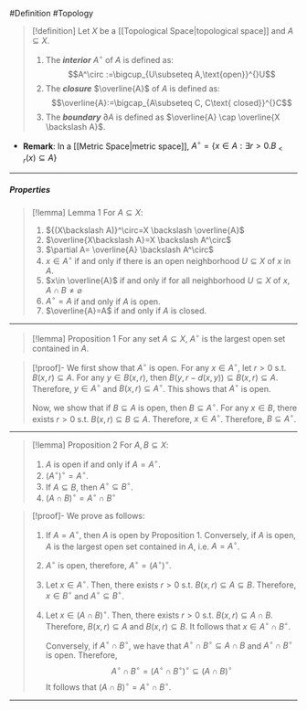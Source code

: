 #Definition #Topology 

> [!definition]
> Let $X$ be a [[Topological Space|topological space]] and  $A \subseteq X$. 
> 1. The ***interior*** $A^\circ$ of $A$ is defined as: $$A^\circ :=\bigcup_{U\subseteq A,\text{open}}^{}U$$
> 2. The ***closure*** $\overline{A}$ of $A$ is defined as: $$\overline{A}:=\bigcap_{A\subseteq C, C\text{ closed}}^{}C$$
> 3. The ***boundary*** $\partial A$ is defined as $\overline{A} \cap \overline{X \backslash A}$.
> 
- **Remark**: In a [[Metric Space|metric space]], $A^\circ=\{ x\in A:\exists r>0. B_{<r}(x)\subseteq A \}$
---
##### Properties
> [!lemma] Lemma 1
> For $A\subseteq X$:
> 1. ${(X\backslash A)}^\circ=X \backslash \overline{A}$
> 2. $\overline{X\backslash A}=X \backslash A^\circ$
> 3. $\partial A= \overline{A} \backslash A^\circ$
> 4. $x\in A^\circ$ if and only if there is an open neighborhood $U\subseteq X$ of $x$ in $A$. 
> 5. $x\in \overline{A}$ if and only if for all neighborhood $U\subseteq X$ of $x$, $A\cap B\neq \varnothing$ 
> 6. $A^{\circ}=A$ if and only if $A$ is open.
> 7. $\overline{A}=A$ if and only if $A$ is closed.
---
> [!lemma] Proposition 1
> For any set $A\subseteq X$, $A^\circ$ is the largest open set contained in $A$.

> [!proof]-
> We first show that $A^\circ$ is open. For any $x\in A^\circ$, let $r>0$ s.t. $B(x,r)\subseteq A$. For any $y\in B(x,r)$, then $B(y,r-d(x,y))\subseteq B(x,r)\subseteq A$. Therefore, $y\in A^\circ$ and $B(x,r)\subseteq A^\circ$. This shows that $A^\circ$ is open.
> 
> Now, we show that if $B\subseteq A$ is open, then $B\subseteq A^\circ$. For any $x\in B$, there exists $r>0$ s.t. $B(x,r)\subseteq B\subseteq A$. Therefore, $x\in A^\circ$. Therefore, $B \subseteq A^\circ$. 
---
> [!lemma] Proposition 2
> For $A,B\subseteq X$:
> 1. $A$ is open if and only if $A=A^\circ$.
> 2. $(A^\circ)^\circ=A^\circ$.
> 3. If $A\subseteq B$, then $A^\circ \subseteq B^\circ$.
> 4. $(A\cap B)^\circ=A^\circ \cap B^\circ$

> [!proof]-
> We prove as follows: 
> 1. If $A=A^\circ$, then $A$ is open by Proposition 1. Conversely, if $A$ is open, $A$ is the largest open set contained in $A$, i.e. $A=A^\circ$.
> 2. $A^\circ$ is open, therefore, $A^\circ=(A^\circ)^\circ$.
> 3. Let $x\in A^\circ$. Then, there exists $r>0$ s.t. $B(x,r)\subseteq A\subseteq B$. Therefore, $x\in B^\circ$ and $A^\circ \subseteq B^\circ$.
> 4. Let $x\in (A\cap B)^\circ$. Then, there exists $r>0$ s.t. $B(x,r)\subseteq A\cap B$. Therefore, $B(x,r)\subseteq A$ and $B(x,r)\subseteq B$. It follows that $x\in A^\circ \cap B^\circ$.
>    
>    Conversely, if $A^\circ \cap B^\circ$, we have that $A^\circ \cap B^\circ \subseteq A\cap B$ and $A^\circ \cap B^\circ$ is open. Therefore, $$A^\circ  \cap B^\circ  = (A^\circ  \cap B^\circ )^\circ  \subseteq (A \cap B)^\circ $$
> 	   It follows that $(A \cap B)^\circ =A^\circ \cap B^\circ$.
---
